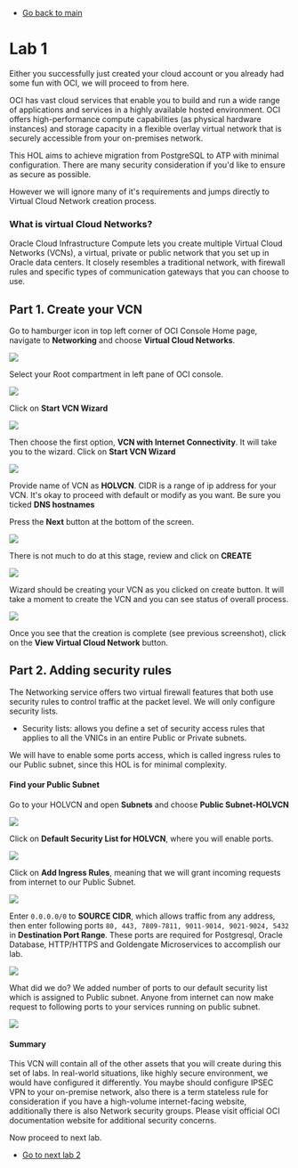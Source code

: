 - [Go back to main](README.md)
# Lab 1
Either you successfully just created your cloud account or you already had some fun with OCI, we will proceed to from here. 


OCI has vast cloud services that enable you to build and run a wide range of applications and services in a highly available hosted environment. OCI offers high-performance compute capabilities (as physical hardware instances) and storage capacity in a flexible overlay virtual network that is securely accessible from your on-premises network.


This HOL aims to achieve migration from PostgreSQL to ATP with minimal configuration. There are many security consideration if you'd like to ensure as secure as possible. 


However we will ignore many of it's requirements and jumps directly to Virtual Cloud Network creation process.

### What is virtual Cloud Networks?
Oracle Cloud Infrastructure Compute lets you create multiple Virtual Cloud Networks (VCNs), a virtual, private or public network that you set up in Oracle data centers. It closely resembles a traditional network, with firewall rules and specific types of communication gateways that you can choose to use. 

## Part 1. Create your VCN

Go to hamburger icon in top left corner of OCI Console Home page, navigate to  **Networking** and choose **Virtual Cloud Networks**.

![](files/vcn/vcn_0.png)

Select your Root compartment in left pane of OCI console.

![](files/vcn/vcn_1.png)

Click on **Start VCN Wizard**

![](files/vcn/vcn_2.png)

Then choose the first option, **VCN with Internet Connectivity**. It will take you to the wizard. Click on **Start VCN Wizard**

![](files/vcn/vcn_3.png)

Provide name of VCN as **HOLVCN**. CIDR is a range of ip address for your VCN. It's okay to proceed with default or modify as you want. Be sure you ticked **DNS hostnames**

Press the **Next** button at the bottom of the screen.
 
![](files/vcn/vcn_4.png)

There is not much to do at this stage, review and click on **CREATE**

![](files/vcn/vcn_5.png)

Wizard should be creating your VCN as you clicked on create button. It will take a moment to create the VCN and you can see status of overall process.

![](files/vcn/vcn_6.png)

Once you see that the creation is complete (see previous screenshot), click on the **View Virtual Cloud Network** button.

## Part 2. Adding security rules

The Networking service offers two virtual firewall features that both use security rules to control traffic at the packet level. We will only configure security lists.

- Security lists: allows you define a set of security access rules that applies to all the VNICs in an entire Public or Private subnets. 

We will have to enable some ports access, which is called ingress rules to our Public subnet, since this HOL is for minimal complexity. 

#### Find your Public Subnet

Go to your HOLVCN and open **Subnets** and choose **Public Subnet-HOLVCN**

![](./files/vcn/ingress_0.png)

Click on **Default Security List for HOLVCN**, where you will enable ports.

![](./files/vcn/ingress_1.png)

Click on **Add Ingress Rules**, meaning that we will grant incoming requests from internet to our Public Subnet.

![](./files/vcn/ingress_2.png)

Enter  `0.0.0.0/0` to **SOURCE CIDR**, which allows traffic from any address, then enter following ports `80, 443, 7809-7811, 9011-9014, 9021-9024, 5432` in **Destination Port Range**. These ports are required for Postgresql, Oracle Database, HTTP/HTTPS and Goldengate Microservices to accomplish our lab.

![](./files/vcn/ingress_3.png)

What did we do? We added number of ports to our default security list which is assigned to Public subnet. Anyone from internet can now make request to following ports to your services running on public subnet.


![](./files/vcn/ingress_4.png)


#### Summary
This VCN will contain all of the other assets that you will create during this set of labs. In real-world situations, like highly secure environment, we would have configured it differently. You maybe should configure IPSEC VPN to your on-premise network, also there is a term stateless rule for consideration if you have a high-volume internet-facing website, additionally there is also Network security groups. Please visit official OCI documentation website for additional security concerns.

Now proceed to next lab. 

- [Go to next lab 2](step2.md)
